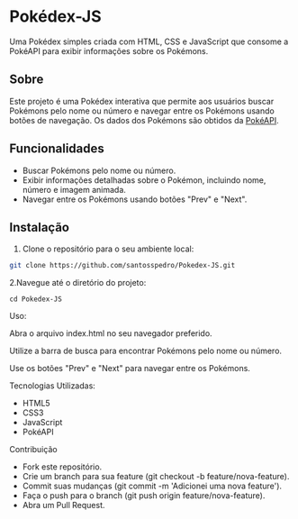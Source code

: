 # Pokédex-JS

Uma Pokédex simples criada com HTML, CSS e JavaScript que consome a PokéAPI para exibir informações sobre os Pokémons.

## Sobre

Este projeto é uma Pokédex interativa que permite aos usuários buscar Pokémons pelo nome ou número e navegar entre os Pokémons usando botões de navegação. Os dados dos Pokémons são obtidos da [PokéAPI](https://pokeapi.co/).

## Funcionalidades

- Buscar Pokémons pelo nome ou número.
- Exibir informações detalhadas sobre o Pokémon, incluindo nome, número e imagem animada.
- Navegar entre os Pokémons usando botões "Prev" e "Next".

## Instalação

1. Clone o repositório para o seu ambiente local:

```bash
git clone https://github.com/santosspedro/Pokedex-JS.git
```

2.Navegue até o diretório do projeto:

```cd Pokedex-JS```

Uso:

Abra o arquivo index.html no seu navegador preferido.

Utilize a barra de busca para encontrar Pokémons pelo nome ou número.

Use os botões "Prev" e "Next" para navegar entre os Pokémons.

Tecnologias Utilizadas:

- HTML5
- CSS3
- JavaScript
- PokéAPI

Contribuição

- Fork este repositório.
- Crie um branch para sua feature (git checkout -b feature/nova-feature).
- Commit suas mudanças (git commit -m 'Adicionei uma nova feature').
- Faça o push para o branch (git push origin feature/nova-feature).
- Abra um Pull Request.

